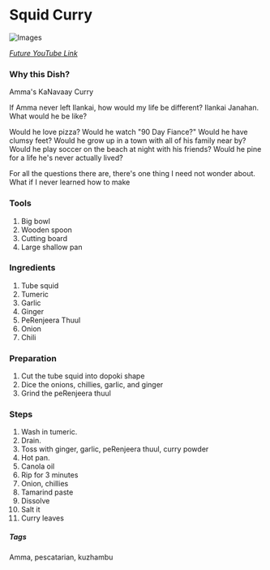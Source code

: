 # Squid Curry 
![Images](../images/*.jpg)

[*Future YouTube Link*]()

### Why this Dish?
Amma's KaNavaay Curry

If Amma never left Ilankai, how would my life be different?
Ilankai Janahan. What would he be like?

Would he love pizza?
Would he watch "90 Day Fiance?"
Would he have clumsy feet?
Would he grow up in a town with all of his family near by?
Would he play soccer on the beach at night with his friends?
Would he pine for a life he's never actually lived?
 
For all the questions there are, there's one thing I need not wonder about.
What if I never learned how to make

### Tools
1. Big bowl
1. Wooden spoon
1. Cutting board
1. Large shallow pan

### Ingredients
1. Tube squid
1. Tumeric
1. Garlic
1. Ginger
1. PeRenjeera Thuul
1. Onion
1. Chili

### Preparation
1. Cut the tube squid into dopoki shape
1. Dice the onions, chillies, garlic, and ginger
1. Grind the peRenjeera thuul

### Steps
1. Wash in tumeric.
1. Drain.
1. Toss with ginger, garlic, peRenjeera thuul, curry powder
1. Hot pan.
1. Canola oil
1. Rip for 3 minutes
1. Onion, chillies
1. Tamarind paste
1. Dissolve
1. Salt it
1. Curry leaves

##### Tags
Amma, pescatarian, kuzhambu